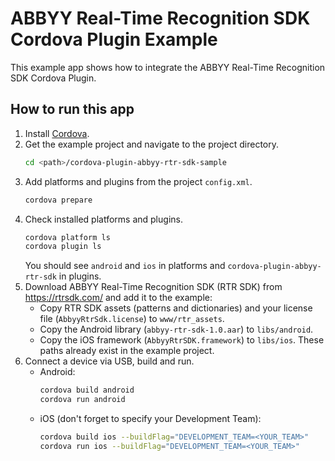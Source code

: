 # ABBYY Real-Time Recognition SDK Cordova Plugin Example

This example app shows how to integrate the ABBYY Real-Time Recognition SDK Cordova Plugin.

## How to run this app

1. Install [Cordova](https://cordova.apache.org).
2. Get the example project and navigate to the project directory.
    ```sh
    cd <path>/cordova-plugin-abbyy-rtr-sdk-sample
    ```
3. Add platforms and plugins from the project `config.xml`.
    ```sh
    cordova prepare
    ```
4. Check installed platforms and plugins.
    ```sh
    cordova platform ls
    cordova plugin ls
    ```
    You should see `android` and `ios` in platforms and `cordova-plugin-abbyy-rtr-sdk` in plugins.
5. Download ABBYY Real-Time Recognition SDK (RTR SDK) from https://rtrsdk.com/ and add it to the example:
    * Copy RTR SDK assets (patterns and dictionaries) and your license file (`AbbyyRtrSdk.license`) to `www/rtr_assets`.
    * Copy the Android library (`abbyy-rtr-sdk-1.0.aar`) to `libs/android`.
    * Copy the iOS framework (`AbbyyRtrSDK.framework`) to `libs/ios`.
    These paths already exist in the example project.
6. Connect a device via USB, build and run.
    * Android:
        ```sh
        cordova build android
        cordova run android
        ```
    * iOS (don't forget to specify your Development Team):
        ```sh
        cordova build ios --buildFlag="DEVELOPMENT_TEAM=<YOUR_TEAM>"
        cordova run ios --buildFlag="DEVELOPMENT_TEAM=<YOUR_TEAM>"
        ```
